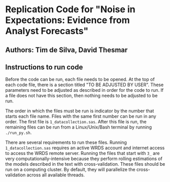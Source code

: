 # Replication Code for "Noise in Expectations: Evidence from Analyst Forecasts"
## Authors: Tim de Silva, David Thesmar

## Instructions to run code

Before the code can be run, each file needs to be opened. At the top of each code file, there is a section titled "TO BE ADJUSTED BY USER". These parameters need to be adjusted as described in order for the code to run. If a file does not have this section, then nothing needs to be adjusted to be run.

The order in which the files must be run is indicator by the number that starts each file name. Files with the same first number can be run in any order. The first file is `1_datacollection.sas`. After this file is run, the remaining files can be run from a Linux/Unix/Bash terminal by running `./run_py.sh`.

There are several requirements to run these files. Running `1_datacollection.sas` requires an active WRDS account and internet access to access the WRDS remote server. Running the files that start with `3_` are very computationally-intensive because they perform rolling estimations of the models described in the text with cross-validation. These files should be run on a computing cluster. By default, they will parallelize the cross-validation across all available threads.

